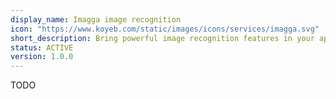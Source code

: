```yaml
---
display_name: Imagga image recognition
icon: "https://www.koyeb.com/static/images/icons/services/imagga.svg"
short_description: Bring powerful image recognition features in your apps.
status: ACTIVE
version: 1.0.0
---
```


TODO